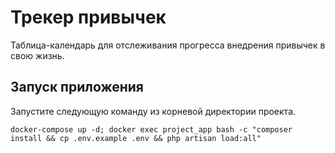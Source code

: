 # Трекер привычек

Таблица-календарь для отслеживания прогресса внедрения привычек в свою жизнь.

## Запуск приложения

Запустите следующую команду из корневой директории проекта.

```
docker-compose up -d; docker exec project_app bash -c "composer install && cp .env.example .env && php artisan load:all"
```
